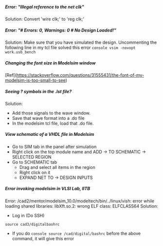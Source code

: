 ##### Error: "Illegal reference to the net clk"
Solution:
Convert 'wire clk;' to 'reg clk;'

##### Error: "# Errors: 0, Warnings: 0 # No Design Loaded!"
Solution: 
	Make sure that you have simulated the design. Uncommenting the following line in my tcl file solved this error
	```console
	vsim -novopt work.usb_bench
	```
##### Changing the font size in Modelsim window

[Ref[(https://stackoverflow.com/questions/31555431/the-font-of-my-modelsim-is-too-small-to-see)

##### Seeing ? symbols in the .lst file?
Solution: 

* Add those signals to the wave window.
* Save that wave format into a .do file
* In the modelsim tcl file, load that .do file.

##### View schematic of a VHDL file in Modelsim
* Go to SIM tab in the panel after simulation
* Right click on the top module name and ADD -> TO SCHEMATIC -> SELECTED REGION
* Go to SCHEMATIC tab
    * Drag and select all items in the region
    * Right click on it
    * EXPAND NET TO -> DESIGN INPUTS        

##### Error invoking modelsim in VLSI Lab, IITB
Error: /cad2/mentor/modelsim_10.0/modeltech/bin/../linux/vish: error while loading shared libraries: libXft.so.2: wrong ELF class: ELFCLASS64
Solution:
* Log in  (Do SSH)
```console
source cad3/digitalbashrc
```

* If you do 
```console source /cad/digital/bashrc``` before the above command, it will give this error
    
